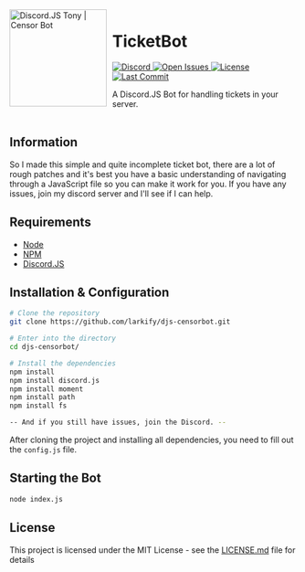 <img width="170" height="170" align="left" style="float: left; margin: 0 10px 0 0;" alt="Discord.JS Tony | Censor Bot" src="https://media.discordapp.net/attachments/741659143273709588/820780173036617768/djs.png"> 

# TicketBot

<p align="left">
  <a href="https://larkx.xyz/discord">
    <img src="https://img.shields.io/discord/713029382461063232?color=%237289DA&style=for-the-badge"
         alt="Discord">
  </a>
  <a href="https://github.com/larkify/djs-ticketbot/">
    <img src="https://img.shields.io/github/issues/larkify/DJS-TicketBot?style=for-the-badge"
         alt="Open Issues">
  </a>
  <a href="https://github.com/Larkify/djs-ticketbot">
    <img src="https://img.shields.io/github/license/larkify/DJS-TicketBot?color=%23D68AFF&style=for-the-badge"
         alt="License">
  </a>
   <a href="https://github.com/Larkify/djs-ticketbot">
    <img src="https://img.shields.io/github/last-commit/larkify/DJS-TicketBot?style=for-the-badge"
         alt="Last Commit">
  </a>
</p>
<p align="left">
    A Discord.JS Bot for handling tickets in your server.
    <br />
    <br />
  </p>
</p>

## Information
So I made this simple and quite incomplete ticket bot, there are a lot of rough patches and it's best you have a basic understanding of navigating through a JavaScript file so you can make it work for you. If you have any issues, join my discord server and I'll see if I can help.

## Requirements

- [Node](https://nodejs.org/en/)
- [NPM](https://www.npmjs.com/)
- [Discord.JS](https://discord.js.org/)

## Installation & Configuration

```bash
# Clone the repository
git clone https://github.com/larkify/djs-censorbot.git

# Enter into the directory
cd djs-censorbot/

# Install the dependencies
npm install
npm install discord.js
npm install moment
npm install path
npm install fs

-- And if you still have issues, join the Discord. --
```
After cloning the project and installing all dependencies, you need to fill out the `config.js` file.

## Starting the Bot

```bash
node index.js
```

## License

This project is licensed under the MIT License - see the [LICENSE.md](LICENSE) file for details
